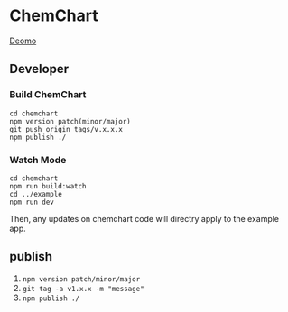# ChemChart

[Deomo](https://chemchart-gghxapjqc-sugitlab.vercel.app/)

## Developer

### Build ChemChart

```shell
cd chemchart
npm version patch(minor/major)
git push origin tags/v.x.x.x
npm publish ./
```

### Watch Mode

```shell
cd chemchart
npm run build:watch
cd ../example
npm run dev
```

Then, any updates on chemchart code will directry apply to the example app.

## publish

1. `npm version patch/minor/major`
2. `git tag -a v1.x.x -m "message"`
3. `npm publish ./`
